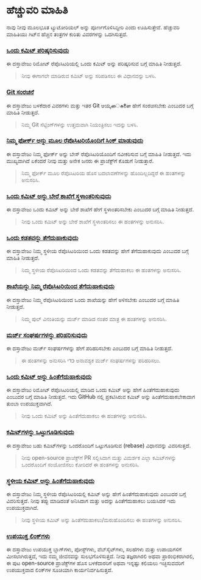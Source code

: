 # ಹೆಚ್ಚುವರಿ ಮಾಹಿತಿ

ನಾವು ನೀವು ಮೂಲಭೂತ ಟ್ಯುಟೋರಿಯಲ್ ಅನ್ನು ಪೂರ್ಣಗೊಳಿಸಿದ್ದೀರಿ ಎಂದು ಊಹಿಸುತ್ತೇವೆ. ಹೆಚ್ಚುವರಿ ಮಾಹಿತಿಯು ಗಿಟ್‌ನ ಹೆಚ್ಚಿನ ತಂತ್ರಗಳ ಕುರಿತು ವಿವರಗಳನ್ನು ಒದಗಿಸುತ್ತದೆ.

### [ಒಂದು ಕಮಿಟ್ ಪರಿಷ್ಕರಿಸುವುದು](../git_workflow_scenarios/amending-a-commit.md)
ಈ ದಸ್ತಾವೇಜು ರಿಮೋಟ್ ರೆಪೊಸಿಟರಿಯಲ್ಲಿ ಒಂದು ಕಮಿಟ್ ಅನ್ನು ಪರಿಷ್ಕರಿಸುವ ಬಗ್ಗೆ ಮಾಹಿತಿ ನೀಡುತ್ತದೆ.
> ನೀವು ಈಗಾಗಲೇ ಮಾಡಿರುವ ಕಮಿಟ್ ಅನ್ನು ಸರಿಪಡಿಸಲು ಈ ವಿಧಾನವನ್ನು ಬಳಸಿ.

### [Git ಸಂರಚನೆ](../git_workflow_scenarios/configuring-git.md)
ಈ ದಸ್ತಾವೇಜು ಬಳಕೆದಾರ ವಿವರಗಳು ಮತ್ತು ಇತರ Git ಆಯ್ಕைகளை ಹೇಗೆ ಸಂರಚಿಸಬೇಕು ಎಂಬುದರ ಬಗ್ಗೆ ಮಾಹಿತಿ ನೀಡುತ್ತದೆ.
> ನಿಮ್ಮ Git ಸೆಟ್ಟಿಂಗ್‌ಗಳನ್ನು ಉತ್ತಮವಾಗಿ ನಿಯಂತ್ರಿಸಲು ಇದನ್ನು ಬಳಸಿ.

### [ನಿಮ್ಮ ಫೋರ್ಕ್ ಅನ್ನು ಮೂಲ ರೆಪೊಸಿಟರಿಯೊಂದಿಗೆ ಸಿಂಕ್ ಮಾಡುವುದು](../git_workflow_scenarios/keeping-your-fork-synced-with-this-repository.md)
ಈ ದಸ್ತಾವೇಜು ನಿಮ್ಮ ಫೋರ್ಕ್ ಅನ್ನು ಬೇಸ್ ರೆಪೊಸಿಟರಿಯೊಂದಿಗೆ ನವೀಕರಿಸುವ ಬಗ್ಗೆ ಮಾಹಿತಿ ನೀಡುತ್ತದೆ. ಇದು ಮುಖ್ಯವಾಗಿದೆ ಏಕೆಂದರೆ ನೀವು ಮತ್ತು ಅನೇಕ ಜನರು ಈ ಪ್ರಾಜೆಕ್ಟ್‌ಗೆ ಕೊಡುಗೆ ನೀಡುತ್ತಾರೆ.
> ನಿಮ್ಮ ಫೋರ್ಕ್ ಮೂಲ ರೆಪೊಸಿಟರಿಯ ಹೊಸ ಬದಲಾವಣೆಗಳನ್ನು ಹೊಂದಿಲ್ಲದಿದ್ದರೆ ಈ ಹಂತಗಳನ್ನು ಅನುಸರಿಸಿ.

### [ಒಂದು ಕಮಿಟ್ ಅನ್ನು ಬೇರೆ ಶಾಖೆಗೆ ಸ್ಥಳಾಂತರಿಸುವುದು](../git_workflow_scenarios/moving-a-commit-to-a-different-branch.md)
ಈ ದಸ್ತಾವೇಜು ಒಂದು ಕಮಿಟ್ ಅನ್ನು ಬೇರೆ ಶಾಖೆಗೆ ಹೇಗೆ ಸ್ಥಳಾಂತರಿಸಬೇಕು ಎಂಬುದರ ಬಗ್ಗೆ ಮಾಹಿತಿ ನೀಡುತ್ತದೆ.
> ನೀವು ಒಂದು ಕಮಿಟ್ ಅನ್ನು ಬೇರೆ ಶಾಖೆಗೆ ಸ್ಥಳಾಂತರಿಸಲು ಈ ಹಂತಗಳನ್ನು ಅನುಸರಿಸಿ.

### [ಒಂದು ಕಡತವನ್ನು ತೆಗೆದುಹಾಕುವುದು](../git_workflow_scenarios/removing-a-file.md)
ಈ ದಸ್ತಾವೇಜು ನಿಮ್ಮ ಸ್ಥಳೀಯ ರೆಪೊಸಿಟರಿಯಿಂದ ಒಂದು ಕಡತವನ್ನು ಹೇಗೆ ತೆಗೆದುಹಾಕುವುದು ಎಂಬುದರ ಬಗ್ಗೆ ಮಾಹಿತಿ ನೀಡುತ್ತದೆ.
> ನಿಮ್ಮ ಸ್ಥಳೀಯ ರೆಪೊಸಿಟರಿಯಿಂದ ಒಂದು ಕಡತವನ್ನು ತೆಗೆದುಹಾಕಲು ಈ ಹಂತಗಳನ್ನು ಅನುಸರಿಸಿ.

### [ಶಾಖೆಯನ್ನು ನಿಮ್ಮ ರೆಪೊಸಿಟರಿಯಿಂದ ತೆಗೆದುಹಾಕುವುದು](../git_workflow_scenarios/removing-branch-from-your-repository.md)
ಈ ದಸ್ತಾವೇಜು ನಿಮ್ಮ ರೆಪೊಸಿಟರಿಯಿಂದ ಒಂದು ಶಾಖೆಯನ್ನು ಹೇಗೆ ಅಳಿಸಬೇಕು ಎಂಬುದರ ಬಗ್ಗೆ ಮಾಹಿತಿ ನೀಡುತ್ತದೆ.
> ನಿಮ್ಮ ಪುಲ್ ವಿನಂತಿಯನ್ನು ಮರ್ಜ್ ಮಾಡಿದ ನಂತರ ಮಾತ್ರ ಈ ಹಂತಗಳನ್ನು ಅನುಸರಿಸಿ.

### [ಮರ್ಜ್ ಸಂಘರ್ಷಗಳನ್ನು ಪರಿಹರಿಸುವುದು](../git_workflow_scenarios/resolving-merge-conflicts.md)
ಈ ದಸ್ತಾವೇಜು ಮರ್ಜ್ ಸಂಘರ್ಷಗಳನ್ನು ಹೇಗೆ ಪರಿಹರಿಸಬೇಕು ಎಂಬುದರ ಬಗ್ಗೆ ಮಾಹಿತಿ ನೀಡುತ್ತದೆ.
> ಈ ಹಂತಗಳನ್ನು ಅನುಸರಿಸಿ כדי ಅನಾವಶ್ಯಕ ಮರ್ಜ್ ಸಂಘರ್ಷಗಳನ್ನು ಪರಿಹರಿಸಲು.

### [ಒಂದು ಕಮಿಟ್ ಅನ್ನು ಹಿಂತೆಗೆದುಹಾಕುವುದು](../git_workflow_scenarios/reverting-a-commit.md)
ಈ ದಸ್ತಾವೇಜು ರಿಮೋಟ್ ರೆಪೊಸಿಟರಿಯಲ್ಲಿ ಮಾಡಿದ ಒಂದು ಕಮಿಟ್ ಅನ್ನು ಹೇಗೆ ಹಿಂತೆಗೆದುಹಾಕುವುದು ಎಂಬುದರ ಬಗ್ಗೆ ಮಾಹಿತಿ ನೀಡುತ್ತದೆ. ಇದು GitHub ನಲ್ಲಿ ಪ್ರಕಟಿಸಿರುವ ಕಮಿಟ್ ಅನ್ನು ಹಿಂತೆಗೆದುಹಾಕಬೇಕಾದಾಗ ತುಂಬಾ ಉಪಯುಕ್ತವಾಗಿದೆ.
> ನೀವು ಒಂದು ಕಮಿಟ್ ಅನ್ನು ಹಿಂತೆಗೆದುಹಾಕಲು ಈ ಹಂತಗಳನ್ನು ಅನುಸರಿಸಿ.

### [ಕಮಿಟ್‌ಗಳನ್ನು ಒಟ್ಟುಗೂಡಿಸುವುದು](../git_workflow_scenarios/squashing-commits.md)
ಈ ದಸ್ತಾವೇಜು ಬಹು ಕಮಿಟ್‌ಗಳನ್ನು ಒಂದರೊಂದಿಗೆ ಒಟ್ಟುಗೂಡಿಸುವ (rebase) ವಿಧಾನವನ್ನು ವಿವರಿಸುತ್ತದೆ.
> ನೀವು open-source ಪ್ರಾಜೆಕ್ಟ್‌ಗೆ PR ಸಲ್ಲಿಸಿದಾಗ ಮತ್ತು ವಿಮರ್ಶಕ ಎಲ್ಲಾ ಕಮಿಟ್‌ಗಳನ್ನು ಒಂದರೊಂದಿಗೆ ಸಂಯೋಜಿಸಲು ಕೋರಿದರೆ ಈ ಹಂತಗಳನ್ನು ಅನುಸರಿಸಿ.

### [ಸ್ಥಳೀಯ ಕಮಿಟ್ ಅನ್ನು ಹಿಂತೆಗೆದುಹಾಕುವುದು](../git_workflow_scenarios/undoing-a-commit.md)
ಈ ದಸ್ತಾವೇಜು ನಿಮ್ಮ ಸ್ಥಳೀಯ ರೆಪೊಸಿಟರಿಯಲ್ಲಿ ಕಮಿಟ್ ಅನ್ನು ಹೇಗೆ ಹಿಂತೆಗೆದುಹಾಕುವುದು ಎಂಬುದರ ಬಗ್ಗೆ ವಿವರಿಸುತ್ತದೆ. ನೀವು ತಪ್ಪು ಮಾಡಿದಂತೆ ಅನಿಸಿದಾಗ ಮತ್ತು ಅದನ್ನು ಹಿಂತೆಗೆದುಹಾಕಲು ಬಯಸಿದರೆ ಇದು ಉಪಯುಕ್ತವಾಗಿದೆ.
> ನೀವು ಸ್ಥಳೀಯ ಕಮಿಟ್ ಅನ್ನು ಹಿಂತೆಗೆದುಹಾಕಲು/ಮರುಹೊಂದಿಸಲು ಈ ಹಂತಗಳನ್ನು ಅನುಸರಿಸಿ.

### [ಉಪಯುಕ್ತ ಲಿಂಕ್‌ಗಳು](../git_workflow_scenarios/Useful-links-for-further-learning.md)
ಈ ದಸ್ತಾವೇಜು ಉಪಯುಕ್ತ ಬ್ಲಾಗ್‌ಗಳು, ಪೋಸ್ಟ್‌ಗಳು, ವೆಬ್‌ಸೈಟ್‌ಗಳು, ಸಲಹೆಗಳು ಮತ್ತು ಉಪಾಯಗಳಿಗೆ ಮೀಸಲಾಗಿರುತ್ತದೆ, ಇದು ನಮ್ಮ ಜೀವನವನ್ನು ಸುಲಭಗೊಳಿಸುತ್ತದೆ. ನೀವು ತಜ್ಞರಾಗಿರಲಿ ಅಥವಾ ಪ್ರಾರಂಭಿಕರಾಗಿರಲಿ, ಈ ಪುಟ open-source ಪ್ರಾಜೆಕ್ಟ್‌ಗಳ ಹೊಸ ಬಳಕೆದಾರರಿಗೆ ಅಥವಾ ಇನ್ನಷ್ಟು ಕಲಿಯಲು ಇಚ್ಛಿಸುವವರಿಗೆ ಉಪಯುಕ್ತವಾದ ಲಿಂಕ್‌ಗಳ ಸೂಚಿಯಾಗಿ ಕಾರ್ಯನಿರ್ವಹಿಸುತ್ತದೆ.
